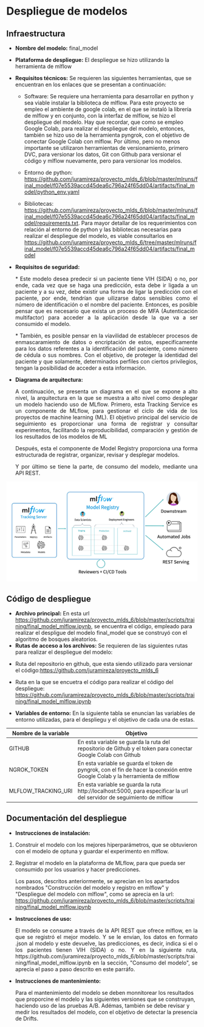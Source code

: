 # Despliegue de modelos

## Infraestructura

- **Nombre del modelo:** final_model 
- **Plataforma de despliegue:** El despliegue se hizo utilizando la herramienta de mlflow
- **Requisitos técnicos:** Se  requieren las siguientes herramientas, que se encuentran en los enlaces que se presentan a continuación: 

   * Software: Se requiere una herramienta para desarrollar en python y sea viable instalar la biblioteca de mlflow. Para este proyecto se empleo el ambiente de google colab, en el que se instaló la librería de mlflow y en conjunto, con la interfaz de mlflow, se hizo el despliegue del modelo. Hay que recordar, que como se empleo Google Colab, para realizar el despliegue del modelo, entonces, también se hizo uso de la herramienta pyngrok, con el objetivo de conectar Google Colab con mlflow. Por último, pero no menos importante se utilizaron herramientas de versionamiento, primero DVC, para versionar los datos, Git con Github para versionar el código y mlflow nuevamente, pero para versionar los modelos. 
     </p>  

    * Entorno de python: https://github.com/juramireza/proyecto_mlds_6/blob/master/mlruns/final_model/f07e5539accd45dea6c796a24f65dd04/artifacts/final_model/python_env.yaml
   

    * Bibliotecas: https://github.com/juramireza/proyecto_mlds_6/blob/master/mlruns/final_model/f07e5539accd45dea6c796a24f65dd04/artifacts/final_model/requirements.txt. Para mayor detallar de los requerimientos con relación al entorno de python y las bibliotecas necesarias para realizar el despliegue del modelo, es viable consultarlos en  https://github.com/juramireza/proyecto_mlds_6/tree/master/mlruns/final_model/f07e5539accd45dea6c796a24f65dd04/artifacts/final_model  
 
    
   <p align="justify">
 

- **Requisitos de seguridad:**
   
    <p align="justify">
   *  Este modelo desea predecir si un paciente tiene VIH (SIDA) o no, por ende, cada vez que se haga una predicción, esta debe ir ligada a un paciente y a su vez, debe existir una forma de ligar la predicción con el paciente, por ende, tendrían que uilizarse datos sensibles como el número de identificación o el nombre del paciente. Entonces, es posible pensar que es necesario que exista un proceso de MFA (Autenticación multifactor) para acceder a la aplicación desde la que va a ser consumido el modelo. 
    </p>  

    <p align="justify">
    * También, es posible pensar en la viavilidad de establecer procesos de enmascaramiento de datos o encriptación de estos, especifícamente para los datos referentes a la identificación del paciente, como número de cédula o sus nombres. Con el objetivo, de proteger la identidad del paciente y que solamente, determinados perfiles con ciertos privilegios, tengan la posibilidad de acceder a esta información.   
    </p>  

- **Diagrama de arquitectura:**

    <p align="justify">
    A continuación, se presenta un diagrama en el que se expone a alto nivel, la arquitectura en la que se muestra a alto nivel como desplegar un modelo haciendo uso de MLflow. Primero, esta Tracking Service es un componente de MLflow, para gestionar el ciclo de vida de los proyectos de machine learning (ML). El objetivo principal del servicio de seguimiento es proporcionar una forma de registrar y consultar experimentos, facilitando la reproducibilidad, comparación y gestión de los resultados de los modelos de ML
    </p> 

    <p align="justify">
    Después, esta el componente de Model Registry proporciona una forma estructurada de registrar, organizar, revisar y desplegar modelos.
    </p> 

    <p align="justify">
    Y por último se tiene la parte, de consumo del modelo, mediante una API REST.

</p> 


![Arquitectura para desplegar modelos con mlflow](https://github.com/juramireza/proyecto_mlds_6/blob/master/docs/deployment/Arquitectura_Despliegue.png)



## Código de despliegue

- **Archivo principal:** En esta url https://github.com/juramireza/proyecto_mlds_6/blob/master/scripts/training/final_model_mlflow.ipynb, se encuentra el código, empleado para realizar el despligue del modelo final_model que se construyó con el algoritmo de bosques aleatorios. 
- **Rutas de acceso a los archivos:** Se requieren de las siguientes rutas para realizar el despliegue del modelo:

 * Ruta del repositorio en github, que esta siendo utilizado para versionar el código:https://github.com/juramireza/proyecto_mlds_6   

 * Ruta en la que se encuetra el código para realizar el código del despliegue: https://github.com/juramireza/proyecto_mlds_6/blob/master/scripts/training/final_model_mlflow.ipynb 

- **Variables de entorno:** En la siguiente tabla se enuncian las variables de entorno utilizadas, para el despliegu y el objetivo de cada una de estas.

| Nombre de la variable | Objetivo |
| --- | --- | 
| GITHUB | En esta variable se guarda la ruta del repositorio de Github y el token para conectar Google Colab con Github |
| NGROK_TOKEN | En esta variable se guarda el token de pyngrok, con el fin de hacer la conexión entre Google Colab y la herramienta de mlflow |
| MLFLOW_TRACKING_URI | En esta variable se guarda la ruta http://localhost:5000, para especificar la url del servidor de seguimiento de mlflow |

## Documentación del despliegue

- **Instrucciones de instalación:**

1. Construir el modelo con los mejores hiperparámetros, que se obtuvieron con el modelo de optuna y guardar el experimento en mlflow. 

2. Registrar el modelo en la plataforma de MLflow, para que pueda ser consumido por los usuarios y hacer predicciones.

    Los pasos, descritos anteriormente, se aprecian en los apartados nombrados "Construcción del modelo y registro en mlflow" y "Despliegue del modelo con mlflow", como se aprecia en la url: https://github.com/juramireza/proyecto_mlds_6/blob/master/scripts/training/final_model_mlflow.ipynb 

- **Instrucciones de uso:** 

    <p align="justify">
    El modelo se consume a través de la API REST que ofrece mlflow, en la que se registró el mejor modelo. Y se le envian, los datos en formato .json al modelo y este devuelve, las predicciones, es decir, indica si el o los pacientes tienen VIH (SIDA) o no. Y en la siguiente ruta, https://github.com/juramireza/proyecto_mlds_6/blob/master/scripts/training/final_model_mlflow.ipynb en la sección, "Consumo del modelo", se aprecia el paso a paso descrito en este parráfo. 
    </p>  


- **Instrucciones de mantenimiento:** 

    <p align="justify">
    
    Para el mantenimiento del modelo se deben monnitorear los resultados que proporcine el modelo y las siguientes versiones que se construyan, haciendo uso de las pruebas A/B. Adémas, también se debe revisar y medir los resultados del modelo, con el objetivo de detectar la presencia de Drifts.
        
    </p> 
